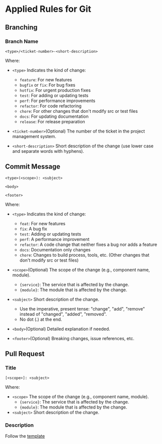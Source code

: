 # Applied Rules for Git

## Branching

### Branch Name

```format
<type>/<ticket-number>-<short-description>
```

Where:

- `<type>` Indicates the kind of change:
  - `feature`: For new features
  - `bugfix` or `fix`: For bug fixes
  - `hotfix`: For urgent production fixes
  - `test`: For adding or updating tests
  - `perf`: For performance improvements
  - `refactor`: For code refactoring
  - `chore`: For other changes that don't modify src or test files
  - `docs`: For updating documentation
  - `release`: For release preparation

- `<ticket-number>`(Optional) The number of the ticket in the project management system.
- `<short-description>` Short description of the change (use lower case and separate words with hyphens).

## Commit Message

```format
<type>(<scope>): <subject>

<body>

<footer>
```

Where:

- `<type>` Indicates the kind of change:
  - `feat`: For new features
  - `fix`: A bug fix
  - `test`: Adding or updating tests
  - `perf`: A performance improvement
  - `refactor`: A code change that neither fixes a bug nor adds a feature
  - `docs`: Documentation only changes
  - `chore`: Changes to build process, tools, etc. (Other changes that don't modify src or test files)

- `<scope>`(Optional) The scope of the change (e.g., component name, module).
  - `{service}`: The service that is affected by the change.
  - `{module}`: The module that is affected by the change.

- `<subject>` Short description of the change.
  - Use the imperative, present tense: "change", "add", "remove" instead of "changed", "added", "removed".
  - No dot (.) at the end.

- `<body>`(Optional) Detailed explanation if needed.

- `<footer>`(Optional) Breaking changes, issue references, etc.

## Pull Request

### Title

```format
[<scope>]: <subject>
```

Where:

- `<scope>` The scope of the change (e.g., component name, module).
  - `{service}`: The service that is affected by the change.
  - `{module}`: The module that is affected by the change.
- `<subject>` Short description of the change.

### Description

Follow the [template](./PR_TEMPLATE.md)
